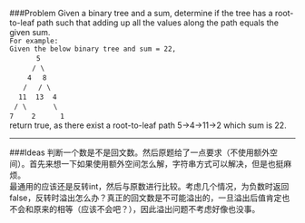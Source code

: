###Problem
Given a binary tree and a sum, determine if the tree has a root-to-leaf path such that adding up all the values along the path equals the given sum.  
`For example:`  
`Given the below binary tree and sum = 22,`  
&#160;&#160;&#160;&#160;&#160;&#160;&#160;&#160;&#160;&#160;&#160;&#160;`5`  
&#160;&#160;&#160;&#160;&#160;&#160;&#160;&#160;&#160;&#160;`/`&#160;&#160;`\`  
&#160;&#160;&#160;&#160;&#160;&#160;&#160;&#160;`4`&#160;&#160;&#160;&#160;&#160;`8`  
&#160;&#160;&#160;&#160;&#160;&#160;`/`&#160;&#160;&#160;&#160;&#160;`/`&#160;&#160;`\`  
&#160;&#160;&#160;&#160;`11`&#160;&#160;&#160;&#160;`13`&#160;&#160;&#160;&#160;`4`  
&#160;&#160;`/`&#160;&#160;`\`&#160;&#160;&#160;&#160;&#160;&#160;&#160;&#160;&#160;&#160;&#160;&#160;`\`  
`7`&#160;&#160;&#160;&#160;&#160;&#160;&#160;&#160;`2`&#160;&#160;&#160;&#160;&#160;&#160;&#160;&#160;&#160;&#160;&#160;`1`  
return true, as there exist a root-to-leaf path 5->4->11->2 which sum is 22.

---

###Ideas
判断一个数是不是回文数。然后原题给了一点要求（不使用额外空间）。首先来想一下如果使用额外空间怎么解，字符串方式可以解决，但是也挺麻烦。  
最通用的应该还是反转int，然后与原数进行比较。考虑几个情况，为负数时返回false，反转时溢出怎么办？真正的回文数是不可能溢出的，一旦溢出后值肯定也不会和原来的相等（应该不会吧？），因此溢出问题不考虑好像也没事。

